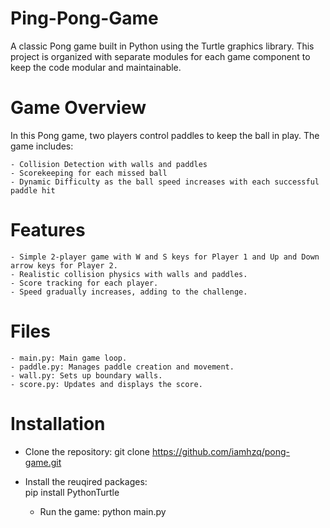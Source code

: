 # Ping-Pong-Game
A classic Pong game built in Python using the Turtle graphics library. This project is organized with separate modules for each game component to keep the code modular and maintainable.

# Game Overview
In this Pong game, two players control paddles to keep the ball in play. The game includes:

    - Collision Detection with walls and paddles
    - Scorekeeping for each missed ball
    - Dynamic Difficulty as the ball speed increases with each successful paddle hit

# Features

    - Simple 2-player game with W and S keys for Player 1 and Up and Down arrow keys for Player 2.
    - Realistic collision physics with walls and paddles.
    - Score tracking for each player.
    - Speed gradually increases, adding to the challenge.

# Files
    - main.py: Main game loop.
    - paddle.py: Manages paddle creation and movement.
    - wall.py: Sets up boundary walls.
    - score.py: Updates and displays the score.


# Installation
   - Clone the repository:
     git clone https://github.com/iamhzq/pong-game.git

  - Install the reuqired packages:  
      pip install PythonTurtle

    - Run the game:
      python main.py

